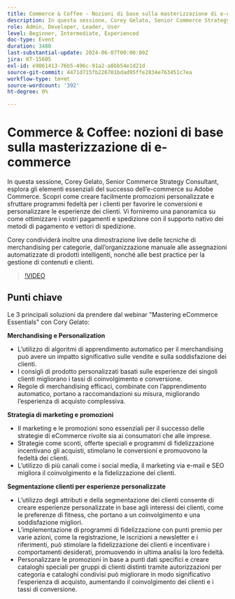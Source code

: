 ```yaml
---
title: Commerce & Coffee - Nozioni di base sulla masterizzazione di e-commerce
description: In questa sessione, Corey Gelato, Senior Commerce Strategy Consultant, esplora gli elementi essenziali del successo dell’e-commerce su Adobe Commerce. Scopri come creare facilmente promozioni personalizzate e sfruttare programmi fedeltà per i clienti per favorire le conversioni e personalizzare le esperienze dei clienti. Vi forniremo una panoramica su come ottimizzare i vostri pagamenti e spedizione con il supporto nativo dei metodi di pagamento e vettori di spedizione. Corey condividerà inoltre una dimostrazione live delle tecniche di merchandising per categorie, dall’organizzazione manuale alle assegnazioni automatizzate di prodotti intelligenti, nonché alle best practice per la gestione di contenuti e clienti.
role: Admin, Developer, Leader, User
level: Beginner, Intermediate, Experienced
doc-type: Event
duration: 3480
last-substantial-update: 2024-06-07T00:00:00Z
jira: KT-15605
exl-id: e9061413-76b5-496c-91a2-a8bb54e1d21d
source-git-commit: 4471d715fb226701bdad95ffe2834e763451c7ea
workflow-type: tm+mt
source-wordcount: '392'
ht-degree: 0%

---
```


# Commerce &amp; Coffee: nozioni di base sulla masterizzazione di e-commerce

In questa sessione, Corey Gelato, Senior Commerce Strategy Consultant, esplora gli elementi essenziali del successo dell’e-commerce su Adobe Commerce. Scopri come creare facilmente promozioni personalizzate e sfruttare programmi fedeltà per i clienti per favorire le conversioni e personalizzare le esperienze dei clienti. Vi forniremo una panoramica su come ottimizzare i vostri pagamenti e spedizione con il supporto nativo dei metodi di pagamento e vettori di spedizione.

Corey condividerà inoltre una dimostrazione live delle tecniche di merchandising per categorie, dall’organizzazione manuale alle assegnazioni automatizzate di prodotti intelligenti, nonché alle best practice per la gestione di contenuti e clienti.

>[!VIDEO](https://video.tv.adobe.com/v/3429437/?learn=on)

## Punti chiave

Le 3 principali soluzioni da prendere dal webinar &quot;Mastering eCommerce Essentials&quot; con Cory Gelato:

**Merchandising e Personalization**

* L’utilizzo di algoritmi di apprendimento automatico per il merchandising può avere un impatto significativo sulle vendite e sulla soddisfazione dei clienti.
* I consigli di prodotto personalizzati basati sulle esperienze dei singoli clienti migliorano i tassi di coinvolgimento e conversione.
* Regole di merchandising efficaci, combinate con l’apprendimento automatico, portano a raccomandazioni su misura, migliorando l’esperienza di acquisto complessiva.

**Strategia di marketing e promozioni**

* Il marketing e le promozioni sono essenziali per il successo delle strategie di eCommerce rivolte sia ai consumatori che alle imprese.
* Strategie come sconti, offerte speciali e programmi di fidelizzazione incentivano gli acquisti, stimolano le conversioni e promuovono la fedeltà dei clienti.
* L’utilizzo di più canali come i social media, il marketing via e-mail e SEO migliora il coinvolgimento e la fidelizzazione dei clienti.

**Segmentazione clienti per esperienze personalizzate**

* L’utilizzo degli attributi e della segmentazione dei clienti consente di creare esperienze personalizzate in base agli interessi dei clienti, come le preferenze di fitness, che portano a un coinvolgimento e una soddisfazione migliori.
* L’implementazione di programmi di fidelizzazione con punti premio per varie azioni, come la registrazione, le iscrizioni a newsletter e i riferimenti, può stimolare la fidelizzazione dei clienti e incentivare i comportamenti desiderati, promuovendo in ultima analisi la loro fedeltà.
* Personalizzare le promozioni in base a punti dati specifici e creare cataloghi speciali per gruppi di clienti distinti tramite autorizzazioni per categoria e cataloghi condivisi può migliorare in modo significativo l’esperienza di acquisto, aumentando il coinvolgimento dei clienti e i tassi di conversione.
